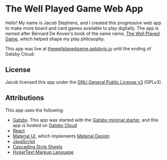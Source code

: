 # The Well Played Game Web App

Hello! My name is Jacob Stephens, and I created this progressive web app to make more board and card games available to play digitally. The app is named after Bernard De Koven's book of the same name, [The Well Played Game](https://mitpress.mit.edu/books/well-played-game), which helped shape my play philosophy.

This app was live at [thewellplayedgame.gatsbyjs.io](https://thewellplayedgame.gatsbyjs.io) until the ending of Gatsby Cloud.

## License
Jacob licensed this app under the [GNU General Public License v3](https://www.gnu.org/licenses/quick-guide-gplv3.html) (GPLv3). 

## Attributions
This app uses the following:
- [Gatsby](https://www.gatsbyjs.com/). This app was started with the [Gatsby minimal starter](https://www.gatsbyjs.com/plugins/gatsby-starter-plugin/?=minimal%20starter), and this app is hosted on [Gatsby Cloud](https://www.gatsbyjs.com/products/cloud/)
- [React](https://reactjs.org/)
- [Material UI](https://mui.com/company/about/), which implements [Material Design](https://material.io/design)
- [JavaScript](https://www.ecma-international.org/publications-and-standards/standards/ecma-262/)
- [Cascading Style Sheets](https://www.w3.org/TR/CSS/#css)
- [HyperText Markup Language](https://html.spec.whatwg.org/)

